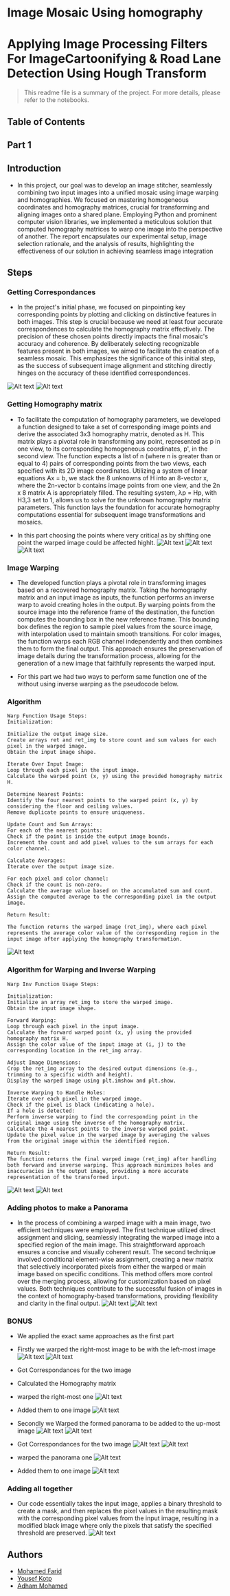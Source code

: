 # Image Mosaic Using homography
 # Applying Image Processing Filters For ImageCartoonifying & Road Lane Detection Using Hough Transform

> This readme file is a summary of the project. For more details, please refer to the notebooks.

## Table of Contents



## Part 1
## Introduction
- In this project, our goal was to develop an image stitcher, seamlessly combining two input images into a unified mosaic using image warping and homographies. We focused on mastering homogeneous coordinates and homography matrices, crucial for transforming and aligning images onto a shared plane. Employing Python and prominent computer vision libraries, we implemented a meticulous solution that computed homography matrices to warp one image into the perspective of another. The report encapsulates our experimental setup, image selection rationale, and the analysis of results, highlighting the effectiveness of our solution in achieving seamless image integration

## Steps 
### Getting Correspondances
- In the project's initial phase, we focused on pinpointing key corresponding points by plotting and clicking on distinctive features in both images. This step is crucial because we need at least four accurate correspondences to calculate the homography matrix effectively. The precision of these chosen points directly impacts the final mosaic's accuracy and coherence. By deliberately selecting recognizable features present in both images, we aimed to facilitate the creation of a seamless mosaic. This emphasizes the significance of this initial step, as the success of subsequent image alignment and stitching directly hinges on the accuracy of these identified correspondences.

![Alt text](image.png)
![Alt text](image-1.png)



### Getting Homography matrix
- To facilitate the computation of homography parameters, we developed a function designed to take a set of corresponding image points and derive the associated 3x3 homography matrix, denoted as H. This matrix plays a pivotal role in transforming any point, represented as p in one view, to its corresponding homogeneous coordinates, p', in the second view. The function expects a list of n (where n is greater than or equal to 4) pairs of corresponding points from the two views, each specified with its 2D image coordinates. Utilizing a system of linear equations Ax = b, we stack the 8 unknowns of H into an 8-vector x, where the 2n-vector b contains image points from one view, and the 2n x 8 matrix A is appropriately filled. The resulting system, λp = Hp, with H3,3 set to 1, allows us to solve for the unknown homography matrix parameters. This function lays the foundation for accurate homography computations essential for subsequent image transformations and mosaics.

- In this part choosing the points where very critical as by shifting one point the warped image could be affected highlt.
![Alt text](image-4.png)
![Alt text](image-2.png)
![Alt text](image-3.png)


### Image Warping
- The developed function plays a pivotal role in transforming images based on a recovered homography matrix. Taking the homography matrix and an input image as inputs, the function performs an inverse warp to avoid creating holes in the output. By warping points from the source image into the reference frame of the destination, the function computes the bounding box in the new reference frame. This bounding box defines the region to sample pixel values from the source image, with interpolation used to maintain smooth transitions. For color images, the function warps each RGB channel independently and then combines them to form the final output. This approach ensures the preservation of image details during the transformation process, allowing for the generation of a new image that faithfully represents the warped input.


- For this part we had two ways to perform same function one of the without using inverse warping as the pseudocode below.
### Algorithm
```
Warp Function Usage Steps:
Initialization:

Initialize the output image size.
Create arrays ret and ret_img to store count and sum values for each pixel in the warped image.
Obtain the input image shape.

Iterate Over Input Image:
Loop through each pixel in the input image.
Calculate the warped point (x, y) using the provided homography matrix H.

Determine Nearest Points:
Identify the four nearest points to the warped point (x, y) by considering the floor and ceiling values.
Remove duplicate points to ensure uniqueness.

Update Count and Sum Arrays:
For each of the nearest points:
Check if the point is inside the output image bounds.
Increment the count and add pixel values to the sum arrays for each color channel.

Calculate Averages:
Iterate over the output image size.

For each pixel and color channel:
Check if the count is non-zero.
Calculate the average value based on the accumulated sum and count.
Assign the computed average to the corresponding pixel in the output image.

Return Result:

The function returns the warped image (ret_img), where each pixel represents the average color value of the corresponding region in the input image after applying the homography transformation.
```
![Alt text](image-16.png)

### Algorithm for Warping and Inverse Warping
```
Warp Inv Function Usage Steps:

Initialization:
Initialize an array ret_img to store the warped image.
Obtain the input image shape.

Forward Warping:
Loop through each pixel in the input image.
Calculate the forward warped point (x, y) using the provided homography matrix H.
Assign the color value of the input image at (i, j) to the corresponding location in the ret_img array.

Adjust Image Dimensions:
Crop the ret_img array to the desired output dimensions (e.g., trimming to a specific width and height).
Display the warped image using plt.imshow and plt.show.

Inverse Warping to Handle Holes:
Iterate over each pixel in the warped image.
Check if the pixel is black (indicating a hole).
If a hole is detected:
Perform inverse warping to find the corresponding point in the original image using the inverse of the homography matrix.
Calculate the 4 nearest points to the inverse warped point.
Update the pixel value in the warped image by averaging the values from the original image within the identified region.

Return Result:
The function returns the final warped image (ret_img) after handling both forward and inverse warping. This approach minimizes holes and inaccuracies in the output image, providing a more accurate representation of the transformed input.
```
![Alt text](image-7.png)
![Alt text](image-8.png)


### Adding photos to make a Panorama
- In the process of combining a warped image with a main image, two efficient techniques were employed. The first technique utilized direct assignment and slicing, seamlessly integrating the warped image into a specified region of the main image. This straightforward approach ensures a concise and visually coherent result. The second technique involved conditional element-wise assignment, creating a new matrix that selectively incorporated pixels from either the warped or main image based on specific conditions. This method offers more control over the merging process, allowing for customization based on pixel values. Both techniques contribute to the successful fusion of images in the context of homography-based transformations, providing flexibility and clarity in the final output.
![Alt text](image-9.png)
![Alt text](image-10.png)

### BONUS
- We applied the exact same approaches as the first part

- Firstly we warped the right-most image to be with the left-most image
![Alt text](image-11.png)
![Alt text](image-12.png)
- Got Correspondances for the two image
- Calculated the Homography matrix
- warped the right-most one
![Alt text](image-14.png)
- Added them to one image
![Alt text](image-15.png)


- Secondly we Warped the formed panorama to be added to the up-most image
![Alt text](image-17.png)
![Alt text](image-18.png)

- Got Correspondances for the two image
![Alt text](image-19.png)
![Alt text](image-20.png)

- warped the panorama one
![Alt text](image-21.png)

- Added them to one image
![Alt text](image-22.png)

### Adding all together
- Our code essentially takes the input image, applies a binary threshold to create a mask, and then replaces the pixel values in the resulting mask with the corresponding pixel values from the input image, resulting in a modified black image where only the pixels that satisfy the specified threshold are preserved.
![Alt text](images/2.png)




## Authors
- [Mohamed Farid](https://www.github.com/MohamedFarid612)
- [Yousef Kotp](https://www.github.com/yousefkotp)
- [Adham Mohamed](https://www.github.com/adhammohamed1)



